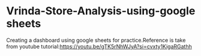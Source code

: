 # Vrinda-Store-Analysis-using-google sheets
Creating a dashboard using google sheets for practice.Reference is take from youtube tutorial:https://youtu.be/gTK5rNhWJyA?si=cvxty1KigaRGathh 
